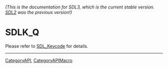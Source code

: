 ###### (This is the documentation for SDL3, which is the current stable version. [SDL2](https://wiki.libsdl.org/SDL2/) was the previous version!)
# SDLK_Q

Please refer to [SDL_Keycode](SDL_Keycode) for details.

----
[CategoryAPI](CategoryAPI), [CategoryAPIMacro](CategoryAPIMacro)

